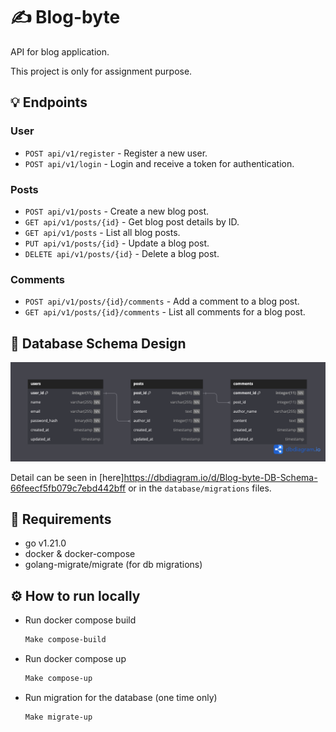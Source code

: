# ✍️ Blog-byte

API for blog application.

This project is only for assignment purpose.

## 💡 Endpoints

### User

- `POST api/v1/register` - Register a new user.
- `POST api/v1/login` - Login and receive a token for authentication.

### Posts

- `POST api/v1/posts` - Create a new blog post.
- `GET api/v1/posts/{id}` - Get blog post details by ID.
- `GET api/v1/posts` - List all blog posts.
- `PUT api/v1/posts/{id}` - Update a blog post.
- `DELETE api/v1/posts/{id}` - Delete a blog post.

### Comments

- `POST api/v1/posts/{id}/comments` - Add a comment to a blog post.
- `GET api/v1/posts/{id}/comments` - List all comments for a blog post.

## 📕 Database Schema Design

<img title="Database Schema Design" alt="Database Schema Design" src="/db-schema.png">

Detail can be seen in [here]https://dbdiagram.io/d/Blog-byte-DB-Schema-66feecf5fb079c7ebd442bff or in the `database/migrations` files.

## 📖 Requirements

- go v1.21.0
- docker & docker-compose
- golang-migrate/migrate (for db migrations)

## ⚙️ How to run locally

- Run docker compose build

  ```bash
  Make compose-build
  ```

- Run docker compose up

  ```bash
  Make compose-up
  ```

- Run migration for the database (one time only)

  ```bash
  Make migrate-up
  ```
